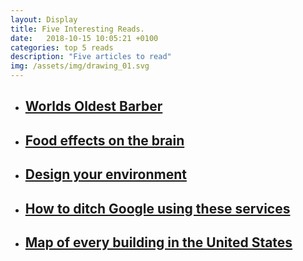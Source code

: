 ```yaml
---
layout: Display
title: Five Interesting Reads.
date:   2018-10-15 10:05:21 +0100
categories: top 5 reads
description: "Five articles to read"
img: /assets/img/drawing_01.svg
---
```



<ul>
<li>
<a href="https://www.nytimes.com/2018/10/07/nyregion/worlds-oldest-barber-anthony-mancinelli.html" target="_blank"><h2>Worlds Oldest Barber</h2>
</a>
</li>
<li>
<a href="https://www.theguardian.com/lifeandstyle/2018/oct/13/food-diet-what-you-eat-affects-brain-health-dementia" target="_blank"><h2>Food effects on the brain</h2>
</a>
</li>
<li>
<a href="https://medium.com/the-mission/if-you-want-to-design-your-life-start-by-designing-your-environment-6b3efb023aff" target="_blank"><h2>Design your environment</h2>
</a>
</li>
<li>
<a href="https://www.thisisinsider.com/how-to-ditch-google-2018-10" target="_blank"><h2>How to ditch Google using these services</h2>
</a>
</li>
<li>
<a href="https://www.nytimes.com/interactive/2018/10/12/us/map-of-every-building-in-the-united-states.html" target="_blank"><h2>Map of every building in the United States</h2>
</a>
</li>
</ul>

